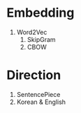 # Embedding
  1. Word2Vec
      1. SkipGram
      2. CBOW

# Direction
  1. SentencePiece
  2. Korean & English

